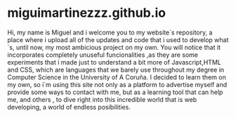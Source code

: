 # miguimartinezzz.github.io
Hi, my name is Miguel and i welcome you to my website´s repository, a place where i upload all of the updates and code that i used to develop what´s, until now, my most ambicious project on my own.
You will notice that it incorporates completely unuseful funcionalities ,as they are some experiments that i made just to understand a bit more of Javascript,HTML and CSS, which are languages that we barely use throughout my degree in Computer Science in the University of A Coruña. I decided to learn them on my own, so i´m using this site not only as a platform to advertise myself and provide some ways to contact with me, but as a learning tool that can help me, and others , to dive right into this incredible world that is web developing, a world of endless posibilities.

